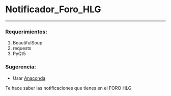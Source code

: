 # Notificador_Foro_HLG
---
### Requerimientos:
1. BeautifulSoup
2. requests
3. PyQt5

### Sugerencia:
* Usar [Anaconda](http://anaconda.org)

Te hace saber las notificaciones que tienes en el FORO HLG
